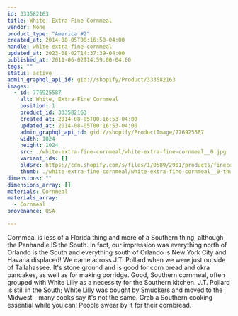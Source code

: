 ```yaml
---
id: 333582163
title: White, Extra-Fine Cornmeal
vendor: None
product_type: "America #2"
created_at: 2014-08-05T00:16:50-04:00
handle: white-extra-fine-cornmeal
updated_at: 2023-08-02T14:37:39-04:00
published_at: 2011-06-02T14:59:00-04:00
tags: ""
status: active
admin_graphql_api_id: gid://shopify/Product/333582163
images:
  - id: 776925587
    alt: White, Extra-Fine Cornmeal
    position: 1
    product_id: 333582163
    created_at: 2014-08-05T00:16:53-04:00
    updated_at: 2014-08-05T00:16:53-04:00
    admin_graphql_api_id: gid://shopify/ProductImage/776925587
    width: 1024
    height: 1024
    src: ./white-extra-fine-cornmeal/white-extra-fine-cornmeal__0.jpg
    variant_ids: []
    oldSrc: https://cdn.shopify.com/s/files/1/0589/2901/products/finecornmeal.jpeg?v=1407212213
    thumb: ./white-extra-fine-cornmeal/white-extra-fine-cornmeal__0-thumb.jpg
dimensions: ""
dimensions_array: []
materials: Cornmeal
materials_array:
  - Cornmeal
provenance: USA

---
```


Cornmeal is less of a Florida thing and more of a Southern thing, although the Panhandle IS the South. In fact, our impression was everything north of Orlando is the South and everything south of Orlando is New York City and Havana displaced! We came across J.T. Pollard when we were just outside of Tallahassee. It's stone ground and is good for corn bread and okra pancakes, as well as for making porridge. Good, Southern cornmeal, often grouped with White Lilly as a necessity for the Southern kitchen. J.T. Pollard is still in the South; White Lilly was bought by Smuckers and moved to the Midwest - many cooks say it's not the same. Grab a Southern cooking essential while you can! People swear by it for their cornbread.